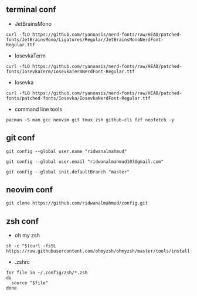 ## terminal conf

- JetBrainsMono 
```
curl -fLO https://github.com/ryanoasis/nerd-fonts/raw/HEAD/patched-fonts/JetBrainsMono/Ligatures/Regular/JetBrainsMonoNerdFont-Regular.ttf
```

- IosevkaTerm
```
curl -fLO https://github.com/ryanoasis/nerd-fonts/raw/HEAD/patched-fonts/IosevkaTerm/IosevkaTermNerdFont-Regular.ttf
```

- Iosevka
```
curl -fLO https://github.com/ryanoasis/nerd-fonts/raw/HEAD/patched-fonts/patched-fonts/Iosevka/IosevkaNerdFont-Regular.ttf
```

- command line tools
```
pacman -S man gcc neovim git tmux zsh github-cli fzf neofetch -y
```

## git conf

```
git config --global user.name "ridwanalmahmud"

git config --global user.email "ridwanalmahmud107@gmail.com"

git config --global init.defaultBranch "master"
```

## neovim conf

```
git clone https://github.com/ridwanalmahmud/config.git
```

## zsh conf

- oh my zsh
```
sh -c "$(curl -fsSL https://raw.githubusercontent.com/ohmyzsh/ohmyzsh/master/tools/install.sh)"
```

- .zshrc
```
for file in ~/.config/zsh/*.zsh
do
  source "$file"
done
```
